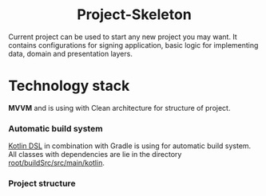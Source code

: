 <h1 align="center">Project-Skeleton</h1>
<p>Current project can be used to start any new project you may want. It contains configurations for signing application, basic logic for implementing data, domain and presentation layers.</p>

# Technology stack
**MVVM** and is using with Clean architecture for structure of project.
### Automatic build system
[Kotlin DSL](https://docs.gradle.org/current/userguide/kotlin_dsl.html) in combination with Gradle is using for automatic build system.
All classes with dependencies are lie in the directory [root/buildSrc/src/main/kotlin](https://github.com/yuriysurzhikov/Project-Skeleton/tree/master/buildSrc/src/main/kotlin). 

### Project structure
